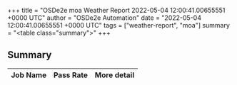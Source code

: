 +++
title = "OSDe2e moa Weather Report 2022-05-04 12:00:41.00655551 +0000 UTC"
author = "OSDe2e Automation"
date = "2022-05-04 12:00:41.00655551 +0000 UTC"
tags = ["weather-report", "moa"]
summary = "<table class=\"summary\"></table>"
+++
## Summary

| Job Name | Pass Rate | More detail |
|----------|-----------|-------------|




